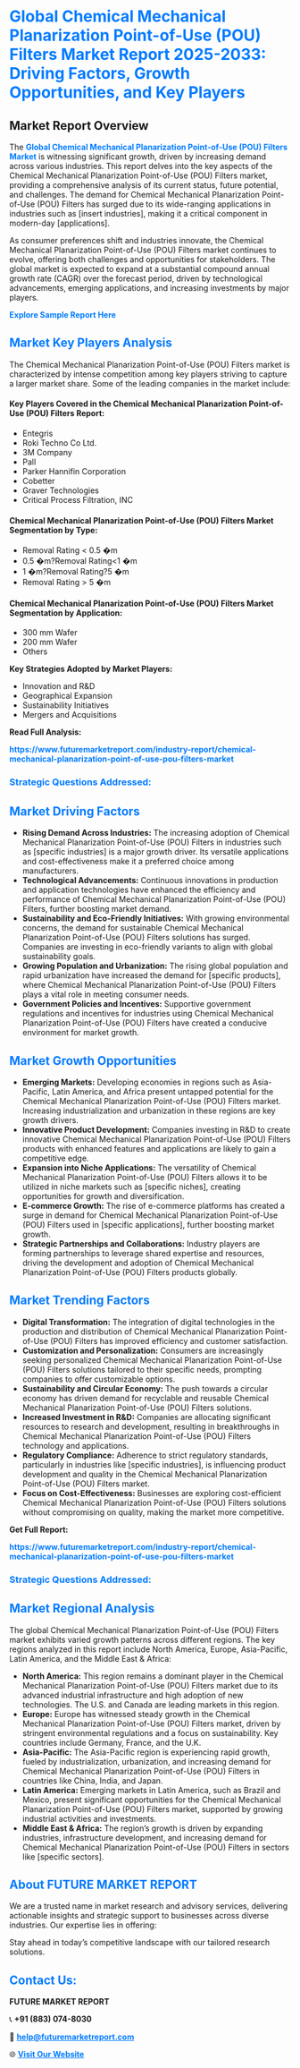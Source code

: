 <h1 style="color: #007BFF;">Global Chemical Mechanical Planarization Point-of-Use (POU) Filters Market Report 2025-2033: Driving Factors, Growth Opportunities, and Key Players</h1>

<section id="overview">
<h2>Market Report Overview</h2>
<p>The <a href="https://www.futuremarketreport.com/industry-report/chemical-mechanical-planarization-point-of-use-pou-filters-market" style="color: #007BFF; text-decoration: none;"><strong>Global Chemical Mechanical Planarization Point-of-Use (POU) Filters Market</strong></a> is witnessing significant growth, driven by increasing demand across various industries. This report delves into the key aspects of the Chemical Mechanical Planarization Point-of-Use (POU) Filters market, providing a comprehensive analysis of its current status, future potential, and challenges. The demand for Chemical Mechanical Planarization Point-of-Use (POU) Filters has surged due to its wide-ranging applications in industries such as [insert industries], making it a critical component in modern-day [applications].</p>
<p>As consumer preferences shift and industries innovate, the Chemical Mechanical Planarization Point-of-Use (POU) Filters market continues to evolve, offering both challenges and opportunities for stakeholders. The global market is expected to expand at a substantial compound annual growth rate (CAGR) over the forecast period, driven by technological advancements, emerging applications, and increasing investments by major players.</p>
</section>

<section id="overview">
<p><a href="https://www.futuremarketreport.com/request-sample/reportId=116163" style="color: #007BFF; text-decoration: none;"><strong>Explore Sample Report Here</strong></a></p>
</section>

<section id="key-players">
<h2 style="color: #007BFF;">Market Key Players Analysis</h2>
<p>The Chemical Mechanical Planarization Point-of-Use (POU) Filters market is characterized by intense competition among key players striving to capture a larger market share. Some of the leading companies in the market include:</p>
<h4>Key Players Covered in the Chemical Mechanical Planarization Point-of-Use (POU) Filters Report:</h4>
<ul><li>Entegris</li><li>Roki Techno Co Ltd.</li><li>3M Company</li><li>Pall</li><li>Parker Hannifin Corporation</li><li>Cobetter</li><li>Graver Technologies</li><li>Critical Process Filtration, INC</li></ul>
<h4>Chemical Mechanical Planarization Point-of-Use (POU) Filters Market Segmentation by Type:</h4>
<ul><li>Removal Rating &lt; 0.5 �m</li><li>0.5 �m?Removal Rating&lt;1 �m</li><li>1 �m?Removal Rating?5 �m</li><li>Removal Rating &gt; 5 �m</li></ul>

<h4>Chemical Mechanical Planarization Point-of-Use (POU) Filters Market Segmentation by Application:</h4>
<ul><li>300 mm Wafer</li><li>200 mm Wafer</li><li>Others</li></ul>
<p><strong>Key Strategies Adopted by Market Players:</strong></p>
<ul>
<li>Innovation and R&D</li>
<li>Geographical Expansion</li>
<li>Sustainability Initiatives</li>
<li>Mergers and Acquisitions</li>
</ul>
</section>

<section>
<p><strong>Read Full Analysis: </strong></p><a href="https://www.futuremarketreport.com/industry-report/chemical-mechanical-planarization-point-of-use-pou-filters-market" style="color: #007BFF; text-decoration: none;"><strong>https://www.futuremarketreport.com/industry-report/chemical-mechanical-planarization-point-of-use-pou-filters-market</strong></a>
<h3 style="color: #007BFF;">Strategic Questions Addressed:</h3>
</section>

<section id="driving-factors">
<h2 style="color: #007BFF;">Market Driving Factors</h2>
<ul>
<li><strong>Rising Demand Across Industries:</strong> The increasing adoption of Chemical Mechanical Planarization Point-of-Use (POU) Filters in industries such as [specific industries] is a major growth driver. Its versatile applications and cost-effectiveness make it a preferred choice among manufacturers.</li>
<li><strong>Technological Advancements:</strong> Continuous innovations in production and application technologies have enhanced the efficiency and performance of Chemical Mechanical Planarization Point-of-Use (POU) Filters, further boosting market demand.</li>
<li><strong>Sustainability and Eco-Friendly Initiatives:</strong> With growing environmental concerns, the demand for sustainable Chemical Mechanical Planarization Point-of-Use (POU) Filters solutions has surged. Companies are investing in eco-friendly variants to align with global sustainability goals.</li>
<li><strong>Growing Population and Urbanization:</strong> The rising global population and rapid urbanization have increased the demand for [specific products], where Chemical Mechanical Planarization Point-of-Use (POU) Filters plays a vital role in meeting consumer needs.</li>
<li><strong>Government Policies and Incentives:</strong> Supportive government regulations and incentives for industries using Chemical Mechanical Planarization Point-of-Use (POU) Filters have created a conducive environment for market growth.</li>
</ul>
</section>

<section id="growth-opportunities">
<h2 style="color: #007BFF;">Market Growth Opportunities</h2>
<ul>
<li><strong>Emerging Markets:</strong> Developing economies in regions such as Asia-Pacific, Latin America, and Africa present untapped potential for the Chemical Mechanical Planarization Point-of-Use (POU) Filters market. Increasing industrialization and urbanization in these regions are key growth drivers.</li>
<li><strong>Innovative Product Development:</strong> Companies investing in R&D to create innovative Chemical Mechanical Planarization Point-of-Use (POU) Filters products with enhanced features and applications are likely to gain a competitive edge.</li>
<li><strong>Expansion into Niche Applications:</strong> The versatility of Chemical Mechanical Planarization Point-of-Use (POU) Filters allows it to be utilized in niche markets such as [specific niches], creating opportunities for growth and diversification.</li>
<li><strong>E-commerce Growth:</strong> The rise of e-commerce platforms has created a surge in demand for Chemical Mechanical Planarization Point-of-Use (POU) Filters used in [specific applications], further boosting market growth.</li>
<li><strong>Strategic Partnerships and Collaborations:</strong> Industry players are forming partnerships to leverage shared expertise and resources, driving the development and adoption of Chemical Mechanical Planarization Point-of-Use (POU) Filters products globally.</li>
</ul>
</section>

<section id="trending-factors">
<h2 style="color: #007BFF;">Market Trending Factors</h2>
<ul>
<li><strong>Digital Transformation:</strong> The integration of digital technologies in the production and distribution of Chemical Mechanical Planarization Point-of-Use (POU) Filters has improved efficiency and customer satisfaction.</li>
<li><strong>Customization and Personalization:</strong> Consumers are increasingly seeking personalized Chemical Mechanical Planarization Point-of-Use (POU) Filters solutions tailored to their specific needs, prompting companies to offer customizable options.</li>
<li><strong>Sustainability and Circular Economy:</strong> The push towards a circular economy has driven demand for recyclable and reusable Chemical Mechanical Planarization Point-of-Use (POU) Filters solutions.</li>
<li><strong>Increased Investment in R&D:</strong> Companies are allocating significant resources to research and development, resulting in breakthroughs in Chemical Mechanical Planarization Point-of-Use (POU) Filters technology and applications.</li>
<li><strong>Regulatory Compliance:</strong> Adherence to strict regulatory standards, particularly in industries like [specific industries], is influencing product development and quality in the Chemical Mechanical Planarization Point-of-Use (POU) Filters market.</li>
<li><strong>Focus on Cost-Effectiveness:</strong> Businesses are exploring cost-efficient Chemical Mechanical Planarization Point-of-Use (POU) Filters solutions without compromising on quality, making the market more competitive.</li>
</ul>
</section>

<section>
<p><strong>Get Full Report: </strong></p><a href="https://www.futuremarketreport.com/industry-report/chemical-mechanical-planarization-point-of-use-pou-filters-market" style="color: #007BFF; text-decoration: none;"><strong>https://www.futuremarketreport.com/industry-report/chemical-mechanical-planarization-point-of-use-pou-filters-market</strong></a>
<h3 style="color: #007BFF;">Strategic Questions Addressed:</h3>
</section>


<section id="regional-analysis">
<h2 style="color: #007BFF;">Market Regional Analysis</h2>
<p>The global Chemical Mechanical Planarization Point-of-Use (POU) Filters market exhibits varied growth patterns across different regions. The key regions analyzed in this report include North America, Europe, Asia-Pacific, Latin America, and the Middle East & Africa:</p>
<ul>
<li><strong>North America:</strong> This region remains a dominant player in the Chemical Mechanical Planarization Point-of-Use (POU) Filters market due to its advanced industrial infrastructure and high adoption of new technologies. The U.S. and Canada are leading markets in this region.</li>
<li><strong>Europe:</strong> Europe has witnessed steady growth in the Chemical Mechanical Planarization Point-of-Use (POU) Filters market, driven by stringent environmental regulations and a focus on sustainability. Key countries include Germany, France, and the U.K.</li>
<li><strong>Asia-Pacific:</strong> The Asia-Pacific region is experiencing rapid growth, fueled by industrialization, urbanization, and increasing demand for Chemical Mechanical Planarization Point-of-Use (POU) Filters in countries like China, India, and Japan.</li>
<li><strong>Latin America:</strong> Emerging markets in Latin America, such as Brazil and Mexico, present significant opportunities for the Chemical Mechanical Planarization Point-of-Use (POU) Filters market, supported by growing industrial activities and investments.</li>
<li><strong>Middle East & Africa:</strong> The region’s growth is driven by expanding industries, infrastructure development, and increasing demand for Chemical Mechanical Planarization Point-of-Use (POU) Filters in sectors like [specific sectors].</li>
</ul>
</section>

<footer>
<h2 style="color: #007BFF;">About FUTURE MARKET REPORT</h2>
<p>We are a trusted name in market research and advisory services, delivering actionable insights and strategic support to businesses across diverse industries. Our expertise lies in offering:</p>

<p>Stay ahead in today’s competitive landscape with our tailored research solutions.</p>

<h2 style="color: #007BFF;">Contact Us:</h2>
<p><strong>FUTURE MARKET REPORT</strong></p>
<p>📞 <strong>+91 (883) 074-8030</strong></p>
<p>📧 <strong><a href="mailto:help@futuremarketreport.com" style="color: #007BFF;">help@futuremarketreport.com</a></strong></p>
<p>🌐 <strong><a href="https://www.futuremarketreport.com/" style="color: #007BFF;">Visit Our Website</a></strong></p>
</footer>